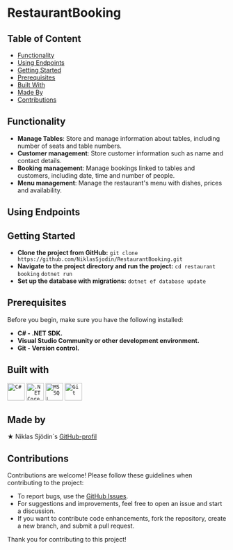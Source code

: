 # RestaurantBooking

## Table of Content
- [Functionality](#functionality)
- [Using Endpoints](#using-endpoints)
- [Getting Started](#getting-started)
- [Prerequisites](#prerequisites)
- [Built With](#built-with)
- [Made By](#made-by)
- [Contributions](#contributions)

## Functionality
- **Manage Tables**: Store and manage information about tables, including number of seats and table numbers.
- **Customer management**: Store customer information such as name and contact details.
- **Booking management**: Manage bookings linked to tables and customers, including date, time and number of people.
- **Menu management**: Manage the restaurant's menu with dishes, prices and availability.

## Using Endpoints

## Getting Started
- **Clone the project from GitHub:**
```git clone https://github.com/NiklasSjodin/RestaurantBooking.git``` 
- **Navigate to the project directory and run the project:**
```cd restaurant booking```
```dotnet run```
- **Set up the database with migrations:**
```dotnet ef database update```

## Prerequisites
Before you begin, make sure you have the following installed:

- **C# - .NET SDK.**
- **Visual Studio Community or other development environment.**
- **Git - Version control.**

## Built with
<div >
  <code><img width="40" src="https://user-images.githubusercontent.com/25181517/121405384-444d7300-c95d-11eb-959f-913020d3bf90.png" alt="C#" title="C#"/></code>
  <code><img width="40" src="https://user-images.githubusercontent.com/25181517/121405754-b4f48f80-c95d-11eb-8893-fc325bde617f.png" alt=".NET Core" title=".NET Core"/></code>
  <code><img width="40" src="https://github.com/marwin1991/profile-technology-icons/assets/19180175/3b371807-db7c-45b4-8720-c0cfc901680a" alt="MSSQL" title="MSSQL"/></code>
	<code><img width="40" src="https://user-images.githubusercontent.com/25181517/192108372-f71d70ac-7ae6-4c0d-8395-51d8870c2ef0.png" alt="Git" title="Git"/></code>
</div>

## Made by
&#9733; Niklas Sjödin´s [GitHub-profil](https://github.com/NiklasSjodin) <br>

## Contributions
Contributions are welcome! Please follow these guidelines when contributing to the project:

- To report bugs, use the [GitHub Issues](https://github.com/NiklasSjodin/RestaurantBooking/issues).
- For suggestions and improvements, feel free to open an issue and start a discussion.
- If you want to contribute code enhancements, fork the repository, create a new branch, and submit a pull request.

Thank you for contributing to this project!
